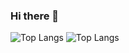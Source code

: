 ### Hi there 👋
![Top Langs](https://github-readme-stats.vercel.app/api/top-langs/?username=elviramarlo&layout=compact)
![Top Langs](https://github-readme-stats.vercel.app/api/top-langs/?username=elviramarlo&hide=javascript,css,scss,html&theme=tokyonight)
<!--
**elviramarlo/elviramarlo** is a ✨ _special_ ✨ repository because its `README.md` (this file) appears on your GitHub profile.

Here are some ideas to get you started:

- 🔭 I’m currently working on ...
- 🌱 I’m currently learning ...
- 👯 I’m looking to collaborate on ...
- 🤔 I’m looking for help with ...
- 💬 Ask me about ...
- 📫 How to reach me: ...
- 😄 Pronouns: ...
- ⚡ Fun fact: ...
-->
